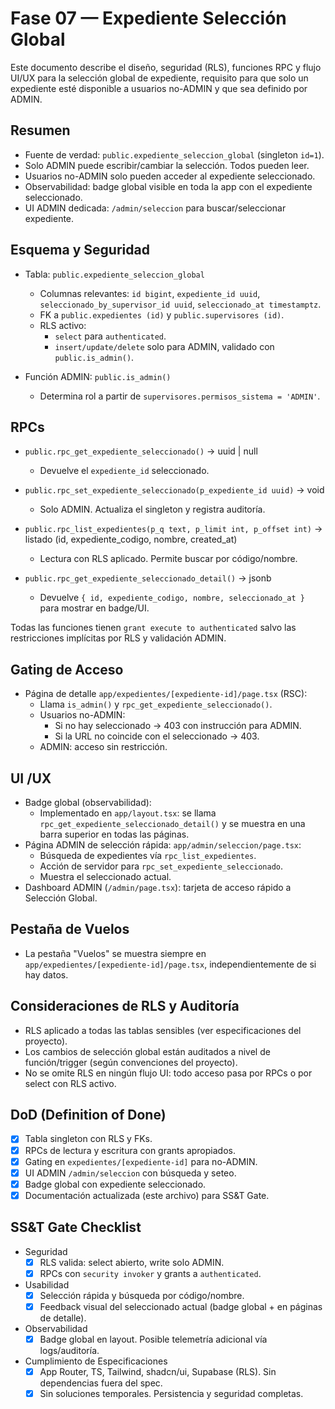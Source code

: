 # Fase 07 — Expediente Selección Global

Este documento describe el diseño, seguridad (RLS), funciones RPC y flujo UI/UX para la selección global de expediente, requisito para que solo un expediente esté disponible a usuarios no-ADMIN y que sea definido por ADMIN.

## Resumen

- Fuente de verdad: `public.expediente_seleccion_global` (singleton `id=1`).
- Solo ADMIN puede escribir/cambiar la selección. Todos pueden leer.
- Usuarios no-ADMIN solo pueden acceder al expediente seleccionado.
- Observabilidad: badge global visible en toda la app con el expediente seleccionado.
- UI ADMIN dedicada: `/admin/seleccion` para buscar/seleccionar expediente.

## Esquema y Seguridad

- Tabla: `public.expediente_seleccion_global`
  - Columnas relevantes: `id bigint`, `expediente_id uuid`, `seleccionado_by_supervisor_id uuid`, `seleccionado_at timestamptz`.
  - FK a `public.expedientes (id)` y `public.supervisores (id)`.
  - RLS activo:
    - `select` para `authenticated`.
    - `insert/update/delete` solo para ADMIN, validado con `public.is_admin()`.

- Función ADMIN: `public.is_admin()`
  - Determina rol a partir de `supervisores.permisos_sistema = 'ADMIN'`.

## RPCs

- `public.rpc_get_expediente_seleccionado()` → uuid | null
  - Devuelve el `expediente_id` seleccionado.

- `public.rpc_set_expediente_seleccionado(p_expediente_id uuid)` → void
  - Solo ADMIN. Actualiza el singleton y registra auditoría.

- `public.rpc_list_expedientes(p_q text, p_limit int, p_offset int)` → listado (id, expediente_codigo, nombre, created_at)
  - Lectura con RLS aplicado. Permite buscar por código/nombre.

- `public.rpc_get_expediente_seleccionado_detail()` → jsonb
  - Devuelve `{ id, expediente_codigo, nombre, seleccionado_at }` para mostrar en badge/UI.

Todas las funciones tienen `grant execute to authenticated` salvo las restricciones implícitas por RLS y validación ADMIN.

## Gating de Acceso

- Página de detalle `app/expedientes/[expediente-id]/page.tsx` (RSC):
  - Llama `is_admin()` y `rpc_get_expediente_seleccionado()`.
  - Usuarios no-ADMIN:
    - Si no hay seleccionado → 403 con instrucción para ADMIN.
    - Si la URL no coincide con el seleccionado → 403.
  - ADMIN: acceso sin restricción.

## UI /UX

- Badge global (observabilidad):
  - Implementado en `app/layout.tsx`: se llama `rpc_get_expediente_seleccionado_detail()` y se muestra en una barra superior en todas las páginas.
- Página ADMIN de selección rápida: `app/admin/seleccion/page.tsx`:
  - Búsqueda de expedientes vía `rpc_list_expedientes`.
  - Acción de servidor para `rpc_set_expediente_seleccionado`.
  - Muestra el seleccionado actual.
- Dashboard ADMIN (`/admin/page.tsx`): tarjeta de acceso rápido a Selección Global.

## Pestaña de Vuelos

- La pestaña "Vuelos" se muestra siempre en `app/expedientes/[expediente-id]/page.tsx`, independientemente de si hay datos.

## Consideraciones de RLS y Auditoría

- RLS aplicado a todas las tablas sensibles (ver especificaciones del proyecto).
- Los cambios de selección global están auditados a nivel de función/trigger (según convenciones del proyecto).
- No se omite RLS en ningún flujo UI: todo acceso pasa por RPCs o por select con RLS activo.

## DoD (Definition of Done)

- [x] Tabla singleton con RLS y FKs.
- [x] RPCs de lectura y escritura con grants apropiados.
- [x] Gating en `expedientes/[expediente-id]` para no-ADMIN.
- [x] UI ADMIN `/admin/seleccion` con búsqueda y seteo.
- [x] Badge global con expediente seleccionado.
- [x] Documentación actualizada (este archivo) para SS&T Gate.

## SS&T Gate Checklist

- Seguridad
  - [x] RLS valida: select abierto, write solo ADMIN.
  - [x] RPCs con `security invoker` y grants a `authenticated`.
- Usabilidad
  - [x] Selección rápida y búsqueda por código/nombre.
  - [x] Feedback visual del seleccionado actual (badge global + en páginas de detalle).
- Observabilidad
  - [x] Badge global en layout. Posible telemetría adicional vía logs/auditoría.
- Cumplimiento de Especificaciones
  - [x] App Router, TS, Tailwind, shadcn/ui, Supabase (RLS). Sin dependencias fuera del spec.
  - [x] Sin soluciones temporales. Persistencia y seguridad completas.
